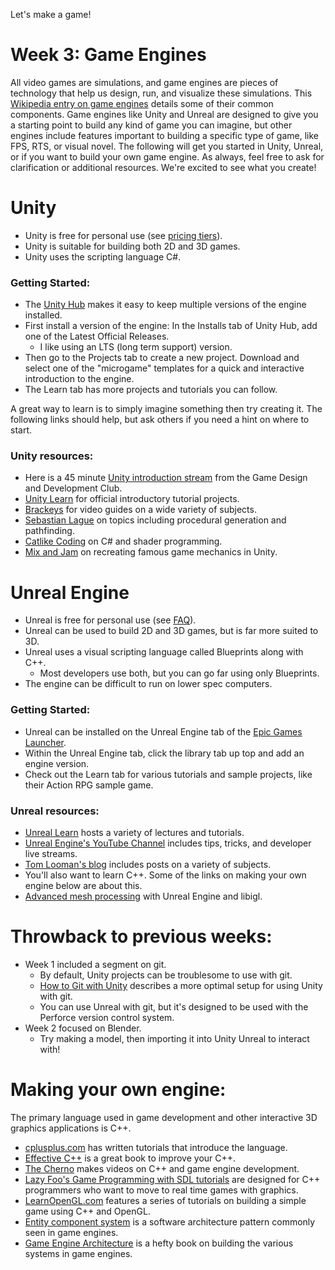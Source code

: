Let's make a game!

# Week 3: Game Engines
All video games are simulations, and game engines are pieces of technology that help us design, run, and visualize these simulations. This [Wikipedia entry on game engines](https://en.wikipedia.org/wiki/Game_engine) details some of their common components. Game engines like Unity and Unreal are designed to give you a starting point to build any kind of game you can imagine, but other engines include features important to building a specific type of game, like FPS, RTS, or visual novel. The following will get you started in Unity, Unreal, or if you want to build your own game engine. As always, feel free to ask for clarification or additional resources. We're excited to see what you create!

# Unity
* Unity is free for personal use (see [pricing tiers](https://store.unity.com/compare-plans)).
* Unity is suitable for building both 2D and 3D games.
* Unity uses the scripting language C#.

### Getting Started:
* The [Unity Hub](https://unity3d.com/get-unity/download) makes it easy to keep multiple versions of the engine installed.
* First install a version of the engine: In the Installs tab of Unity Hub, add one of the Latest Official Releases.
    * I like using an LTS (long term support) version.
* Then go to the Projects tab to create a new project. Download and select one of the "microgame" templates for a quick and interactive introduction to the engine.
* The Learn tab has more projects and tutorials you can follow.

A great way to learn is to simply imagine something then try creating it. The following links should help, but ask others if you need a hint on where to start.

### Unity resources:
* Here is a 45 minute [Unity introduction stream](https://drive.google.com/file/d/1Tr8-j0lVCvvy_PF2QUH5PfQR4iXEJGAV/view) from the Game Design and Development Club.
* [Unity Learn](https://learn.unity.com/) for official introductory tutorial projects.
* [Brackeys](https://www.youtube.com/user/Brackeys) for video guides on a wide variety of subjects.
* [Sebastian Lague](https://www.youtube.com/c/SebastianLague/playlists) on topics including procedural generation and pathfinding.
* [Catlike Coding](https://catlikecoding.com/unity/tutorials/) on C# and shader programming.
* [Mix and Jam](https://www.youtube.com/channel/UCLyVUwlB_Hahir_VsKkGPIA) on recreating famous game mechanics in Unity.

# Unreal Engine
* Unreal is free for personal use (see [FAQ](https://www.unrealengine.com/en-US/faq)).
* Unreal can be used to build 2D and 3D games, but is far more suited to 3D.
* Unreal uses a visual scripting language called Blueprints along with C++.
    * Most developers use both, but you can go far using only Blueprints.
* The engine can be difficult to run on lower spec computers.

### Getting Started:
* Unreal can be installed on the Unreal Engine tab of the [Epic Games Launcher](https://www.unrealengine.com/en-US/get-now).
* Within the Unreal Engine tab, click the library tab up top and add an engine version.
* Check out the Learn tab for various tutorials and sample projects, like their Action RPG sample game.

### Unreal resources:
* [Unreal Learn](https://www.unrealengine.com/en-US/onlinelearning-courses) hosts a variety of lectures and tutorials.
* [Unreal Engine's YouTube Channel](https://www.youtube.com/c/UnrealEngine/playlists) includes tips, tricks, and developer live streams.
* [Tom Looman's blog](https://www.tomlooman.com/) includes posts on a variety of subjects.
* You'll also want to learn C++. Some of the links on making your own engine below are about this.
* [Advanced mesh processing](http://www.gradientspace.com/tutorials/2020/1/2/libigl-in-unreal-engine) with Unreal Engine and libigl.

# Throwback to previous weeks:
* Week 1 included a segment on git.
    * By default, Unity projects can be troublesome to use with git.
    * [How to Git with Unity](https://thoughtbot.com/blog/how-to-git-with-unity) describes a more optimal setup for using Unity with git.
    * You can use Unreal with git, but it's designed to be used with the Perforce version control system.
* Week 2 focused on Blender.
    * Try making a model, then importing it into Unity Unreal to interact with!

# Making your own engine:
The primary language used in game development and other interactive 3D graphics applications is C++.
* [cplusplus.com](http://cplusplus.com/doc/tutorial/) has written tutorials that introduce the language.
* [Effective C++](https://www.oreilly.com/library/view/effective-c-55/0321334876/) is a great book to improve your C++.
* [The Cherno](https://www.youtube.com/c/TheChernoProject/featured) makes videos on C++ and game engine development.
* [Lazy Foo's Game Programming with SDL tutorials](https://lazyfoo.net/tutorials/SDL/index.php) are designed for C++ programmers who want to move to real time games with graphics.
* [LearnOpenGL.com](https://learnopengl.com/In-Practice/2D-Game/Breakout) features a series of tutorials on building a simple game using C++ and OpenGL.
* [Entity component system](https://en.wikipedia.org/wiki/Entity_component_system) is a software architecture pattern commonly seen in game engines.
* [Game Engine Architecture](https://www.gameenginebook.com/) is a hefty book on building the various systems in game engines.
